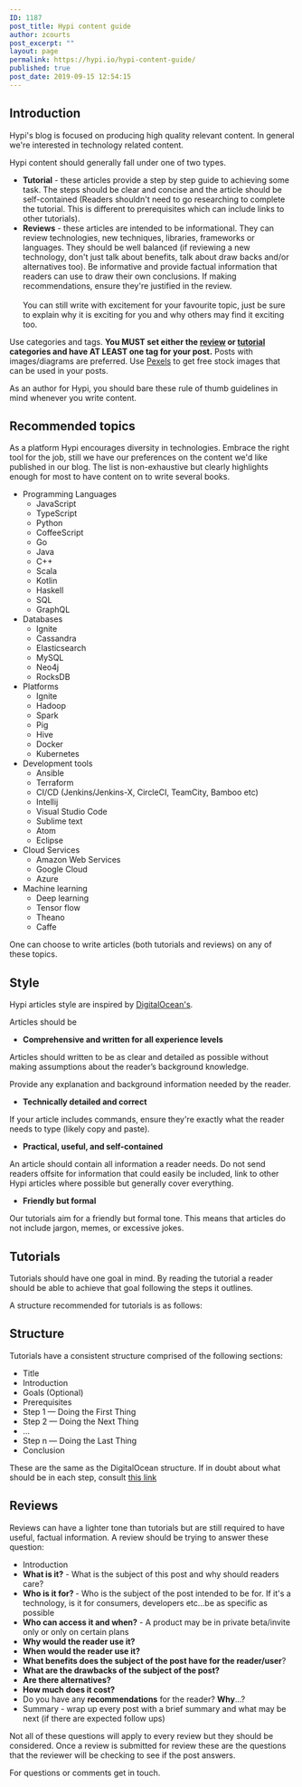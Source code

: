 ```yaml
---
ID: 1187
post_title: Hypi content guide
author: zcourts
post_excerpt: ""
layout: page
permalink: https://hypi.io/hypi-content-guide/
published: true
post_date: 2019-09-15 12:54:15
---
```

<!-- wp:heading -->
<h2>Introduction</h2>
<!-- /wp:heading -->

<!-- wp:paragraph -->
<p>Hypi's blog is focused on producing high quality relevant content. In general we're interested in technology related content. </p>
<!-- /wp:paragraph -->

<!-- wp:paragraph -->
<p>Hypi content should generally fall under one of two types.</p>
<!-- /wp:paragraph -->

<!-- wp:list -->
<ul><li><strong>Tutorial</strong> - these articles provide a step by step guide to achieving some task. The steps should be clear and concise and the article should be self-contained (Readers shouldn't need to go researching to complete the tutorial. This is different to prerequisites which can include links to other tutorials).</li><li><strong>Reviews</strong> - these articles are intended to be informational. They can review technologies, new techniques, libraries, frameworks or languages. They should be well balanced (if reviewing a new technology, don't just talk about benefits, talk about draw backs and/or alternatives too). Be informative and provide factual information that readers can use to draw their own conclusions. If making recommendations, ensure they're justified in the review. <br><br>You can still write with excitement for your favourite topic, just be sure to explain why it is exciting for you and why others may find it exciting too.</li></ul>
<!-- /wp:list -->

<!-- wp:paragraph -->
<p>Use categories and tags. <strong>You MUST set either the <a href="https://hypi.io/blog/category/blog/platform/technical-blog/reviews/">review</a> or <a href="https://hypi.io/blog/category/blog/platform/technical-blog/tutorial/">tutorial</a> categories and have AT LEAST one tag for your post.</strong> Posts with images/diagrams are preferred. Use <a href="https://www.pexels.com/">Pexels</a> to get free stock images that can be used in your posts.</p>
<!-- /wp:paragraph -->

<!-- wp:paragraph -->
<p>As an author for Hypi, you should bare these rule of thumb guidelines in mind whenever you write content.</p>
<!-- /wp:paragraph -->

<!-- wp:heading -->
<h2>Recommended topics</h2>
<!-- /wp:heading -->

<!-- wp:paragraph -->
<p>As a platform Hypi encourages diversity in technologies. Embrace the right tool for the job, still we have our preferences on the content we'd like published in our blog. The list is non-exhaustive but clearly highlights enough for most to have content on to write several books.</p>
<!-- /wp:paragraph -->

<!-- wp:list -->
<ul><li>Programming Languages<ul><li>JavaScript</li><li>TypeScript</li><li>Python</li><li>CoffeeScript</li><li>Go</li><li>Java</li><li>C++</li><li>Scala</li><li>Kotlin</li><li>Haskell</li><li>SQL</li><li>GraphQL</li></ul></li><li>Databases<ul><li>Ignite</li><li>Cassandra</li><li>Elasticsearch</li><li>MySQL</li><li>Neo4j</li><li>RocksDB</li></ul></li><li>Platforms<ul><li>Ignite</li><li>Hadoop</li><li>Spark</li><li>Pig</li><li>Hive</li><li>Docker</li><li>Kubernetes</li></ul></li><li>Development tools<ul><li>Ansible</li><li>Terraform</li><li>CI/CD (Jenkins/Jenkins-X, CircleCI, TeamCity, Bamboo etc)</li><li>Intellij</li><li>Visual Studio Code</li><li>Sublime text</li><li>Atom</li><li>Eclipse</li></ul></li><li>Cloud Services<ul><li>Amazon Web Services</li><li>Google Cloud</li><li>Azure</li></ul></li><li>Machine learning<ul><li>Deep learning</li><li>Tensor flow</li><li>Theano</li><li>Caffe</li></ul></li></ul>
<!-- /wp:list -->

<!-- wp:paragraph -->
<p>One can choose to write articles (both tutorials and reviews) on any of these topics.</p>
<!-- /wp:paragraph -->

<!-- wp:heading -->
<h2>Style</h2>
<!-- /wp:heading -->

<!-- wp:paragraph -->
<p>Hypi articles style are inspired by <a href="https://www.digitalocean.com/community/tutorials/digitalocean-s-technical-writing-guidelines">DigitalOcean's</a>.</p>
<!-- /wp:paragraph -->

<!-- wp:paragraph -->
<p>Articles should be</p>
<!-- /wp:paragraph -->

<!-- wp:list -->
<ul><li><strong>Comprehensive and written for all experience levels</strong></li></ul>
<!-- /wp:list -->

<!-- wp:paragraph -->
<p>Articles should written to be as clear and detailed as possible without making assumptions about the reader’s background knowledge.</p>
<!-- /wp:paragraph -->

<!-- wp:paragraph -->
<p>Provide any explanation and background information needed by the reader.</p>
<!-- /wp:paragraph -->

<!-- wp:list -->
<ul><li><strong>Technically detailed and correct</strong></li></ul>
<!-- /wp:list -->

<!-- wp:paragraph -->
<p>If your article includes commands, ensure they're exactly what the reader needs to type (likely copy and paste).</p>
<!-- /wp:paragraph -->

<!-- wp:list -->
<ul><li><strong>Practical, useful, and self-contained</strong></li></ul>
<!-- /wp:list -->

<!-- wp:paragraph -->
<p>An article should contain all information a reader needs. Do not send readers offsite for information that could easily be included, link to other Hypi articles where possible but generally cover everything.</p>
<!-- /wp:paragraph -->

<!-- wp:list -->
<ul><li><strong>Friendly but formal</strong></li></ul>
<!-- /wp:list -->

<!-- wp:paragraph -->
<p>Our tutorials aim for a friendly but formal tone. This means that articles do not include jargon, memes, or excessive jokes. </p>
<!-- /wp:paragraph -->

<!-- wp:heading -->
<h2>Tutorials</h2>
<!-- /wp:heading -->

<!-- wp:paragraph -->
<p>Tutorials should have one goal in mind. By reading the tutorial a reader should be able to achieve that goal following the steps it outlines.</p>
<!-- /wp:paragraph -->

<!-- wp:paragraph -->
<p>A structure recommended for tutorials is as follows:</p>
<!-- /wp:paragraph -->

<!-- wp:heading -->
<h2 id="structure">Structure</h2>
<!-- /wp:heading -->

<!-- wp:paragraph -->
<p>Tutorials have a consistent structure comprised of the following sections:</p>
<!-- /wp:paragraph -->

<!-- wp:list -->
<ul><li>Title</li><li>Introduction</li><li>Goals (Optional)</li><li>Prerequisites</li><li>Step 1 — Doing the First Thing</li><li>Step 2 — Doing the Next Thing</li><li>…</li><li>Step n — Doing the Last Thing</li><li>Conclusion</li></ul>
<!-- /wp:list -->

<!-- wp:paragraph -->
<p>These are the same as the DigitalOcean structure. If in doubt about what should be in each step, consult <a href="https://www.digitalocean.com/community/tutorials/digitalocean-s-technical-writing-guidelines#structure">this link</a></p>
<!-- /wp:paragraph -->

<!-- wp:heading -->
<h2>Reviews</h2>
<!-- /wp:heading -->

<!-- wp:paragraph -->
<p>Reviews can have a lighter tone than tutorials but are still required to have useful, factual information. A review should be trying to answer these question:</p>
<!-- /wp:paragraph -->

<!-- wp:list -->
<ul><li>Introduction</li><li><strong>What is it?</strong> - What is the subject of this post and why should readers care?</li><li><strong>Who is it for? </strong>- Who is the subject of the post intended to be for. If it's a technology, is it for consumers, developers etc...be as specific as possible</li><li><strong>Who can access it and when?</strong> - A product may be in private beta/invite only or only on certain plans</li><li><strong>Why would the reader use it? </strong></li><li><strong>When would the reader use it?</strong></li><li><strong>What benefits does the subject of the post have for the reader/user</strong>? </li><li><strong>What are the drawbacks of the subject of the post?</strong></li><li><strong>Are there alternatives?</strong></li><li><strong>How much does it cost?</strong></li><li>Do you have any <strong>recommendations</strong> for the reader? <strong>Why</strong>...?</li><li>Summary - wrap up every post with a brief summary and what may be next (if there are expected follow ups)</li></ul>
<!-- /wp:list -->

<!-- wp:paragraph -->
<p>Not all of these questions will apply to every review but they should be considered. Once a review is submitted for review these are the questions that the reviewer will be checking to see if the post answers.</p>
<!-- /wp:paragraph -->

<!-- wp:paragraph -->
<p>For questions or comments get in touch.</p>
<!-- /wp:paragraph -->